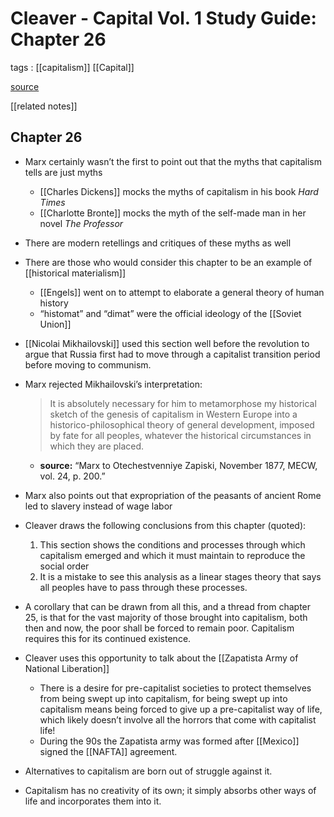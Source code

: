 # Cleaver - Capital Vol. 1 Study Guide: Chapter 26

tags
: [[capitalism]] [[Capital]]

[source](http://la.utexas.edu/users/hcleaver/357k/357ksg26.html)

[[related notes]]


## Chapter 26

-   Marx certainly wasn&rsquo;t the first to point out that the myths that capitalism tells are just myths
    -   [[Charles Dickens]] mocks the myths of capitalism in his book _Hard Times_
    -   [[Charlotte Bronte]] mocks the myth of the self-made man in her novel _The Professor_
-   There are modern retellings and critiques of these myths as well
-   There are those who would consider this chapter to be an example of [[historical materialism]]
    -   [[Engels]] went on to attempt to elaborate a general theory of human history
    -   &ldquo;histomat&rdquo; and &ldquo;dimat&rdquo; were the official ideology of the [[Soviet Union]]
-   [[Nicolai Mikhailovski]] used this section well before the revolution to argue that Russia first had to move through a capitalist transition period before moving to communism.
-   Marx rejected Mikhailovski&rsquo;s interpretation:
    
    > It is absolutely necessary for him to metamorphose my historical sketch of the genesis of capitalism in Western Europe into a historico-philosophical theory of general development, imposed by fate for all peoples, whatever the historical circumstances in which they are placed.
    
    -   **source:** &ldquo;Marx to Otechestvenniye Zapiski, November 1877, MECW, vol. 24, p. 200.&rdquo;
-   Marx also points out that expropriation of the peasants of ancient Rome led to slavery instead of wage labor
-   Cleaver draws the following conclusions from this chapter (quoted):
    1.  This section shows the conditions and processes through which capitalism emerged and which it must maintain to reproduce the social order
    2.  It is a mistake to see this analysis as a linear stages theory that says all peoples have to pass through these processes.
-   A corollary that can be drawn from all this, and a thread from chapter 25, is that for the vast majority of those brought into capitalism, both then and now, the poor shall be forced to remain poor. Capitalism requires this for its continued existence.
-   Cleaver uses this opportunity to talk about the [[Zapatista Army of National Liberation]]
    -   There is a desire for pre-capitalist societies to protect themselves from being swept up into capitalism, for being swept up into capitalism means being forced to give up a pre-capitalist way of life, which likely doesn&rsquo;t involve all the horrors that come with capitalist life!
    -   During the 90s the Zapatista army was formed after [[Mexico]] signed the [[NAFTA]] agreement.
-   Alternatives to capitalism are born out of struggle against it.
-   Capitalism has no creativity of its own; it simply absorbs other ways of life and incorporates them into it.

